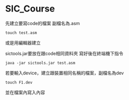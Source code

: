 # SIC_Course
先建立要寫code的檔案
副檔名為.asm
```
touch test.asm
```
或是用編輯器建立



sictools.jar要放在跟code相同資料夾
寫好後在終端機下指令
```
java -jar sictools.jar test.asm
```

若要輸入device，建立跟裝置相同名稱的檔案，副檔名為dev
```
touch F1.dev
```
並在檔案內寫入內容
